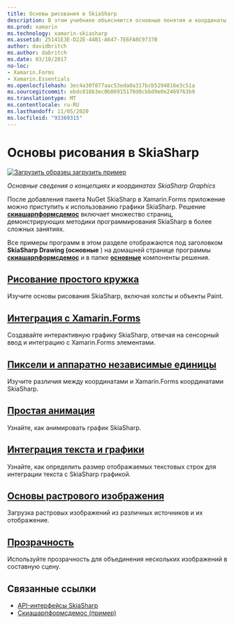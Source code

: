 ```yaml
---
title: Основы рисования в SkiaSharp
description: В этом учебнике объясняются основные понятия и координаты графики SkiaSharp в Xamarin.Forms приложениях.
ms.prod: xamarin
ms.technology: xamarin-skiasharp
ms.assetid: 25141E3E-D22E-44B1-A647-7E6FA0C9737B
author: davidbritch
ms.author: dabritch
ms.date: 03/10/2017
no-loc:
- Xamarin.Forms
- Xamarin.Essentials
ms.openlocfilehash: 3ec4a30f077aac53eda0a317bcb5294816e3c51a
ms.sourcegitcommit: ebdc016b3ec0b06915170d0cbbd9e0e2469763b9
ms.translationtype: MT
ms.contentlocale: ru-RU
ms.lasthandoff: 11/05/2020
ms.locfileid: "93369315"
---
```

# <a name="skiasharp-drawing-basics"></a>Основы рисования в SkiaSharp

[![Загрузить образец](~/media/shared/download.png) загрузить пример](/samples/xamarin/xamarin-forms-samples/skiasharpforms-demos)

_Основные сведения о концепциях и координатах SkiaSharp Graphics_

После добавления пакета NuGet SkiaSharp в Xamarin.Forms приложение можно приступить к использованию графики SkiaSharp. Решение [**скиашарпформсдемос**](/samples/xamarin/xamarin-forms-samples/skiasharpforms-demos) включает множество страниц, демонстрирующих методики программирования SkiaSharp в более сложных занятиях.

Все примеры программ в этом разделе отображаются под заголовком **SkiaSharp Drawing (основные** ) на домашней странице программы [**скиашарпформсдемос**](/samples/xamarin/xamarin-forms-samples/skiasharpforms-demos) и в папке [**основные**](https://github.com/xamarin/xamarin-forms-samples/tree/master/SkiaSharpForms/Demos/Demos/SkiaSharpFormsDemos/Basics) компоненты решения.

## <a name="drawing-a-simple-circle"></a>[Рисование простого кружка](circle.md)

Изучите основы рисования SkiaSharp, включая холсты и объекты Paint.

## <a name="integrating-with-xamarinforms"></a>[Интеграция с Xamarin.Forms](integration.md)

Создавайте интерактивную графику SkiaSharp, отвечая на сенсорный ввод и интеграцию с Xamarin.Forms элементами.

## <a name="pixels-and-device-independent-units"></a>[Пиксели и аппаратно независимые единицы](pixels.md)

Изучите различия между координатами и Xamarin.Forms координатами SkiaSharp.

## <a name="basic-animation"></a>[Простая анимация](animation.md)

Узнайте, как анимировать график SkiaSharp.

## <a name="integrating-text-and-graphics"></a>[Интеграция текста и графики](text.md)

Узнайте, как определить размер отображаемых текстовых строк для интеграции текста с SkiaSharp графикой.

## <a name="bitmap-basics"></a>[Основы растрового изображения](bitmaps.md)

Загрузка растровых изображений из различных источников и их отображение.

## <a name="transparency"></a>[Прозрачность](transparency.md)

Используйте прозрачность для объединения нескольких изображений в составную сцену.

## <a name="related-links"></a>Связанные ссылки

- [API-интерфейсы SkiaSharp](/dotnet/api/skiasharp)
- [Скиашарпформсдемос (пример)](/samples/xamarin/xamarin-forms-samples/skiasharpforms-demos)